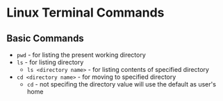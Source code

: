 # Linux Terminal Commands

## Basic Commands 

- `pwd` - for listing the present working directory
- `ls`  - for listing directory
   - `ls <directory name>` - for listing contents of specified directory
- `cd <directory name>`  - for moving to specified directory
   - `cd` - not specifing the directory value will use the default as user's home
   
